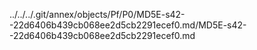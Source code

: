 ../../../.git/annex/objects/Pf/P0/MD5E-s42--22d6406b439cb068ee2d5cb2291ecef0.md/MD5E-s42--22d6406b439cb068ee2d5cb2291ecef0.md